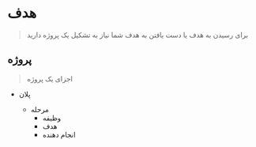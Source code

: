 # هدف

> برای رسیدن به هدف یا دست یافتن به هدف شما نیاز به تشکیل یک پروژه دارید

## پروژه

> اجزای یک پروژه
* پلان

    * مرحله
        * وظیفه
        * هدف
        * انجام دهنده
    
